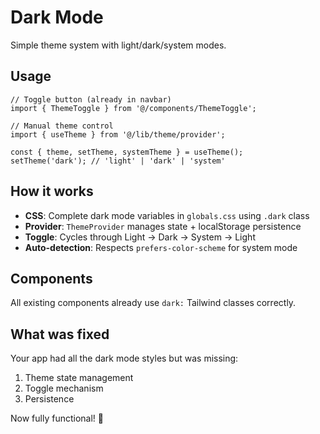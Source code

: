 # Dark Mode

Simple theme system with light/dark/system modes.

## Usage

```tsx
// Toggle button (already in navbar)
import { ThemeToggle } from '@/components/ThemeToggle';

// Manual theme control
import { useTheme } from '@/lib/theme/provider';

const { theme, setTheme, systemTheme } = useTheme();
setTheme('dark'); // 'light' | 'dark' | 'system'
```

## How it works

- **CSS**: Complete dark mode variables in `globals.css` using `.dark` class
- **Provider**: `ThemeProvider` manages state + localStorage persistence
- **Toggle**: Cycles through Light → Dark → System → Light
- **Auto-detection**: Respects `prefers-color-scheme` for system mode

## Components

All existing components already use `dark:` Tailwind classes correctly.

## What was fixed

Your app had all the dark mode styles but was missing:

1. Theme state management
2. Toggle mechanism
3. Persistence

Now fully functional! 🌙
